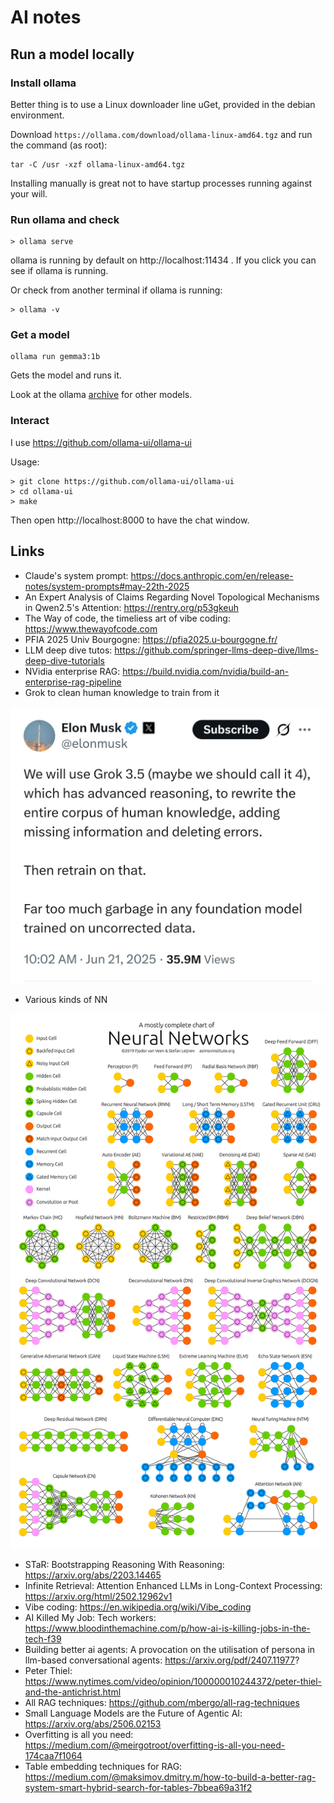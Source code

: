 # AI notes

## Run a model locally

### Install ollama

Better thing is to use a Linux downloader line uGet, provided in the debian environment.

Download `https://ollama.com/download/ollama-linux-amd64.tgz` and run the command (as root):

```
tar -C /usr -xzf ollama-linux-amd64.tgz
```

Installing manually is great not to have startup processes running against your will.

### Run ollama and check

```
> ollama serve
```

ollama is running by default on http://localhost:11434 . If you click you can see if ollama is running.

Or check from another terminal if ollama is running:

```
> ollama -v
```

### Get a model

```
ollama run gemma3:1b
```

Gets the model and runs it.

Look at the ollama [archive](https://ollama.com/library) for other models.

### Interact

I use https://github.com/ollama-ui/ollama-ui 

Usage:

```
> git clone https://github.com/ollama-ui/ollama-ui
> cd ollama-ui
> make
```

Then open http://localhost:8000 to have the chat window.

## Links

* Claude's system prompt: https://docs.anthropic.com/en/release-notes/system-prompts#may-22th-2025
* An Expert Analysis of Claims Regarding Novel Topological Mechanisms in Qwen2.5's Attention: https://rentry.org/p53gkeuh
* The Way of code, the timeliess art of vibe coding: https://www.thewayofcode.com
* PFIA 2025 Univ Bourgogne: https://pfia2025.u-bourgogne.fr/
* LLM deep dive tutos: https://github.com/springer-llms-deep-dive/llms-deep-dive-tutorials
* NVidia enterprise RAG: https://build.nvidia.com/nvidia/build-an-enterprise-rag-pipeline
* Grok to clean human knowledge to train from it

![grok.jpg](grok.jpg)

* Various kinds of NN

![nn](nn.png)

* STaR: Bootstrapping Reasoning With Reasoning: https://arxiv.org/abs/2203.14465
* Infinite Retrieval: Attention Enhanced LLMs in Long-Context Processing: https://arxiv.org/html/2502.12962v1
* Vibe coding: https://en.wikipedia.org/wiki/Vibe_coding
* AI Killed My Job: Tech workers: https://www.bloodinthemachine.com/p/how-ai-is-killing-jobs-in-the-tech-f39
* Building better ai agents: A provocation on the utilisation of persona in llm-based conversational agents: https://arxiv.org/pdf/2407.11977?
* Peter Thiel: https://www.nytimes.com/video/opinion/100000010244372/peter-thiel-and-the-antichrist.html
* All RAG techniques: https://github.com/mbergo/all-rag-techniques
* Small Language Models are the Future of Agentic AI: https://arxiv.org/abs/2506.02153
* Overfitting is all you need: https://medium.com/@meirgotroot/overfitting-is-all-you-need-174caa7f1064
* Table embedding techniques for RAG: https://medium.com/@maksimov.dmitry.m/how-to-build-a-better-rag-system-smart-hybrid-search-for-tables-7bbea69a31f2




